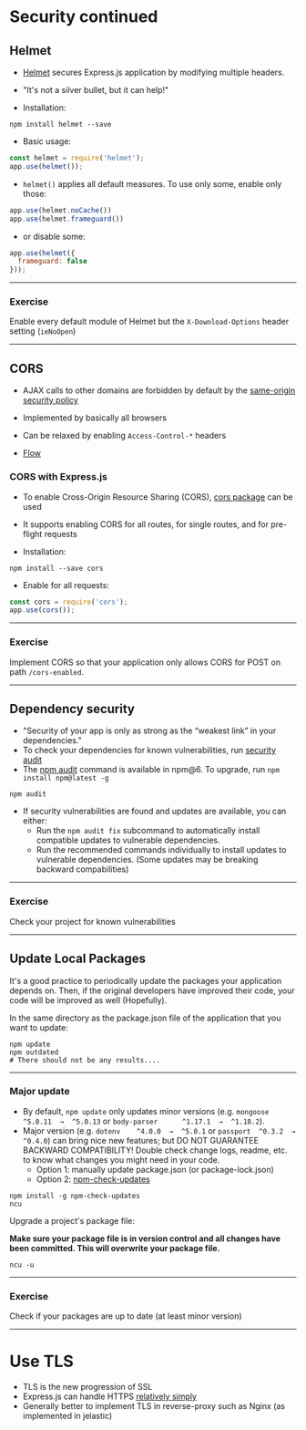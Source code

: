 # Security continued

## Helmet

* [Helmet](https://www.npmjs.com/package/helmet) secures Express.js application by modifying multiple headers. 
* "It's not a silver bullet, but it can help!"

* Installation: 

```shell
npm install helmet --save
```

* Basic usage:

```javascript
const helmet = require('helmet');
app.use(helmet());
```

* `helmet()` applies all default measures. To use only some, enable only those:

```javascript
app.use(helmet.noCache())
app.use(helmet.frameguard())
```

* or disable some:

```javascript
app.use(helmet({
  frameguard: false
}));
```

---

### Exercise

Enable every default module of Helmet but the `X-Download-Options` header setting (`ieNoOpen`)

---

## CORS

* AJAX calls to other domains are forbidden by default by the [same-origin security policy](https://en.wikipedia.org/wiki/Same-origin_policy)
* Implemented by basically all browsers
* Can be relaxed by enabling `Access-Control-*` headers

* [Flow](https://upload.wikimedia.org/wikipedia/commons/thumb/c/ca/Flowchart_showing_Simple_and_Preflight_XHR.svg/2000px-Flowchart_showing_Simple_and_Preflight_XHR.svg.png)

### CORS with Express.js

* To enable Cross-Origin Resource Sharing (CORS), [cors package](https://www.npmjs.com/package/cors) can be used
* It supports enabling CORS for all routes, for single routes, and for pre-flight requests

* Installation:

```shell
npm install --save cors
```

* Enable for all requests:

```javascript
const cors = require('cors');
app.use(cors());
```

---

### Exercise

Implement CORS so that your application only allows CORS for POST on path `/cors-enabled`.

---

## Dependency security

* "Security of your app is only as strong as the “weakest link” in your dependencies."
* To check your dependencies for known vulnerabilities, run [security audit](https://docs.npmjs.com/auditing-package-dependencies-for-security-vulnerabilities)
* The [npm audit](https://docs.npmjs.com/cli/audit) command is available in npm@6. To upgrade, run ```npm install npm@latest -g```

```shell
npm audit
```

* If security vulnerabilities are found and updates are available, you can either:
   * Run the ```npm audit fix``` subcommand to automatically install compatible updates to vulnerable dependencies.
   * Run the recommended commands individually to install updates to vulnerable dependencies. (Some updates may be breaking backward compabilities)

---

### Exercise
Check your project for known vulnerabilities

---

## Update Local Packages

It's a good practice to periodically update the packages your application depends on. Then, if the original developers have improved their code, your code will be improved as well (Hopefully).

In the same directory as the package.json file of the application that you want to update:

```shell
npm update
npm outdated
# There should not be any results....
```

---

### Major update

* By default, ``npm update`` only updates minor versions (e.g. ``mongoose  ^5.0.11  →  ^5.0.13`` or ``body-parser      ^1.17.1  →  ^1.18.2``). 
* Major version (e.g. ``dotenv    ^4.0.0  →  ^5.0.1`` or ``passport  ^0.3.2  →  ^0.4.0``) can bring nice new features; but DO NOT GUARANTEE BACKWARD COMPATIBILITY! Double check change logs, readme, etc. to know what changes you might need in your code.
  * Option 1: manually update package.json (or package-lock.json)
  * Option 2: [npm-check-updates](https://www.npmjs.com/package/npm-check-updates)

```shell
npm install -g npm-check-updates
ncu
```

Upgrade a project's package file:

**Make sure your package file is in version control and all changes have been committed. This will overwrite your package file.**

```shell
ncu -u
```

---

### Exercise

Check if your packages are up to date (at least minor version)

---

# Use TLS

* TLS is the new progression of SSL
* Express.js can handle HTTPS [relatively simply](../Week2/W3-3-https-passport.md)
* Generally better to implement TLS in reverse-proxy such as Nginx (as implemented in jelastic)

